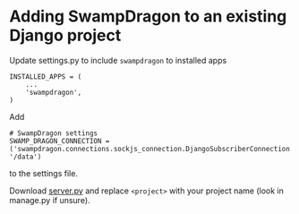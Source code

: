 # Adding SwampDragon to an existing Django project

Update settings.py to include ```swampdragon``` to installed apps

    INSTALLED_APPS = (
        ...
        'swampdragon',
    )


Add

    # SwampDragon settings
    SWAMP_DRAGON_CONNECTION = ('swampdragon.connections.sockjs_connection.DjangoSubscriberConnection', '/data')

to the settings file.

Download [server.py](https://raw.githubusercontent.com/jonashagstedt/swampdragon/master/swampdragon/app_templates/server.py) 
and replace ```<project>``` with your project name (look in manage.py if unsure).

